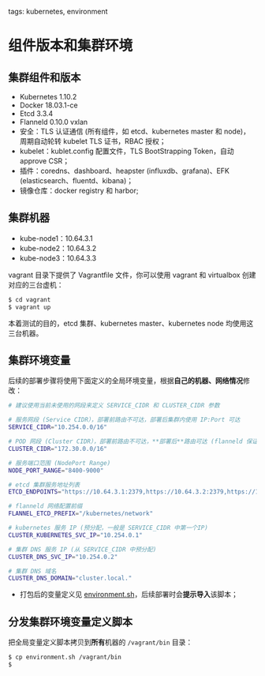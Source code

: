<!-- toc -->

tags: kubernetes, environment

# 组件版本和集群环境

## 集群组件和版本

+ Kubernetes 1.10.2
+ Docker 18.03.1-ce
+ Etcd 3.3.4
+ Flanneld 0.10.0 vxlan
+ 安全：TLS 认证通信 (所有组件，如 etcd、kubernetes master 和 node)，周期自动轮转 kubelet TLS 证书，RBAC 授权；
+ kubelet：kublet.config 配置文件，TLS BootStrapping Token，自动 approve CSR；
+ 插件：coredns、dashboard、heapster (influxdb、grafana)、EFK (elasticsearch、fluentd、kibana)；
+ 镜像仓库：docker registry 和 harbor;

## 集群机器

+ kube-node1：10.64.3.1
+ kube-node2：10.64.3.2
+ kube-node3：10.64.3.3

vagrant 目录下提供了 Vagrantfile 文件，你可以使用 vagrant 和 virtualbox 创建对应的三台虚机：

``` bash
$ cd vagrant
$ vagrant up
```

本着测试的目的，etcd 集群、kubernetes master、kubernetes node 均使用这三台机器。

## 集群环境变量

后续的部署步骤将使用下面定义的全局环境变量，根据**自己的机器、网络情况**修改：

``` bash
# 建议使用当前未使用的网段来定义 SERVICE_CIDR 和 CLUSTER_CIDR 参数

# 服务网段 (Service CIDR），部署前路由不可达，部署后集群内使用 IP:Port 可达
SERVICE_CIDR="10.254.0.0/16"

# POD 网段 (Cluster CIDR），部署前路由不可达，**部署后**路由可达 (flanneld 保证)
CLUSTER_CIDR="172.30.0.0/16"

# 服务端口范围 (NodePort Range)
NODE_PORT_RANGE="8400-9000"

# etcd 集群服务地址列表
ETCD_ENDPOINTS="https://10.64.3.1:2379,https://10.64.3.2:2379,https://10.64.3.3:2379"

# flanneld 网络配置前缀
FLANNEL_ETCD_PREFIX="/kubernetes/network"

# kubernetes 服务 IP (预分配，一般是 SERVICE_CIDR 中第一个IP)
CLUSTER_KUBERNETES_SVC_IP="10.254.0.1"

# 集群 DNS 服务 IP (从 SERVICE_CIDR 中预分配)
CLUSTER_DNS_SVC_IP="10.254.0.2"

# 集群 DNS 域名
CLUSTER_DNS_DOMAIN="cluster.local."
```

+ 打包后的变量定义见 [environment.sh](https://github.com/opsnull/follow-me-install-kubernetes-cluster/blob/master/manifests/environment.sh)，后续部署时会**提示导入**该脚本；

## 分发集群环境变量定义脚本

把全局变量定义脚本拷贝到**所有**机器的 `/vagrant/bin` 目录：

``` bash
$ cp environment.sh /vagrant/bin
$
```
